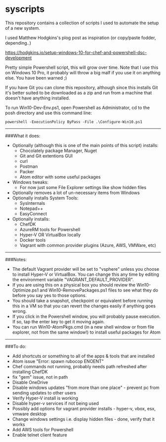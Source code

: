 # syscripts

This repository contains a collection of scripts I used to automate the setup of a new system.

I  used Matthew Hodgkins's plog post as inspiration (or copy/paste fodder, depending..)

https://hodgkins.io/setup-windows-10-for-chef-and-powershell-dsc-development


Pretty simple Powershell script, this will grow over time. Note that I use this on Windows 10 Pro, it probably will throw a big malf if you use it on anything else.  You have been warned ;)

If you have Git you can clone this repository, although since this installs Git it's better suited to be downloaded as a zip and run from a machine that doesn't have anything installed.

To run Win10-Dev-Env.ps1, open Powershell as Administrator, cd to the posh directory and use this command line:

`powershell -ExecutionPolicy ByPass -File .\Configure-Win10.ps1`

---

###What it does:
- Optionally (although this is one of the main points of this script) installs:
  * Chocolately package Manager, Nuget
  * Git and Git extentions GUI
  * curl
  * Postman
  * Packer
  * Atom editor with some useful packages
- Windows tweaks:
  * For now just some File Explorer settings like show hidden files
- Optionally removes a lot of un-necessary items from Windows
- Optionally installs System Tools:
  * SysInternals
  * Notepad++
  * EasyConnect
- Optionally installs:
  * ChefDK
  * AzureRM tools for Powershell
  * Hyper-V OR VirtualBox locally
  * Docker tools
  * Vagrant with common provider plugins (Azure, AWS, VMWare, etc)

---

###Notes:
- The default Vagrant provider will be set to "vsphere" unless you choose to install Hyper-V or VirtualBox.  You can change this any time by editing the environment variable "VAGRANT_DEFAULT_PROVIDER".
- If you are using this on a physical box you should review the Win10-Optimize.ps1 and Win10-RemovePackages.ps1 files to see what they do before you say yes to those options.
- You should take a snapshot, checkpoint or equivalent before running this in a VM so that you can revert the changes easily if anything goes wrong.
- If you click in the Powershell window, you will probably pause execution.  If so, tap the enter key to get it moving again.
- You can run Win10-AtomPkgs.cmd (in a new shell window or from file explorer, not from the same window!) to install useful packages for Atom

---

###To do:
- Add shortcuts or something to all of the apps & tools that are installed
- Atom issue "Error: spawn rubocop ENOENT"
- Chef commands not running, probably needs path refreshed after installing ChefDK
- fix "gem" issue, not in path
- Disable OneDrive
- Disable windows updates "from more than one place" - prevent pc from sending updates to other users
- Verify Hyper-V install is working
- Disable hyper-v services if not being used
- Possibly add options for vagrant provider installs - hyper-v, vbox, esx, vmware desktop
- Change windows settings i.e. display hidden files - done, verify that it works
- Add AWS tools for Powershell
- Enable telnet client feature

